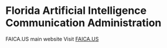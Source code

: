 # Florida Artificial Intelligence Communication Administration
FAICA.US main website
Visit [FAICA.US](https://www.faica.us)
